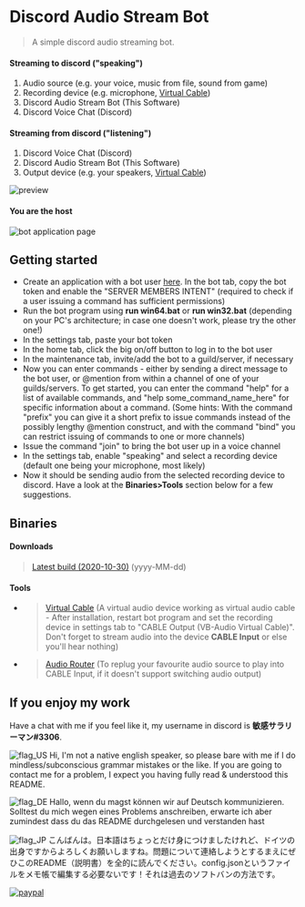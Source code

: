 # Discord Audio Stream Bot
>A simple discord audio streaming bot.

#### Streaming to discord ("speaking")
1. Audio source (e.g. your voice, music from file, sound from game)
2. Recording device (e.g. microphone, [Virtual Cable](https://www.vb-audio.com/Cable/index.htm))
3. Discord Audio Stream Bot (This Software)
4. Discord Voice Chat (Discord)
#### Streaming from discord ("listening")
1. Discord Voice Chat (Discord)
2. Discord Audio Stream Bot (This Software)
3. Output device (e.g. your speakers, [Virtual Cable](https://www.vb-audio.com/Cable/index.htm))

![preview](https://i.imgur.com/diLmICq.png)

#### You are the host
![bot application page](https://i.imgur.com/QYbZLfn.png)


## Getting started
* Create an application with a bot user [here](https://discordapp.com/developers/applications). In the bot tab, copy the bot token and enable the "SERVER MEMBERS INTENT" (required to check if a user issuing a command has sufficient permissions)
* Run the bot program using **run win64.bat** or **run win32.bat** (depending on your PC's architecture; in case one doesn't work, please try the other one!)
* In the settings tab, paste your bot token
* In the home tab, click the big on/off button to log in to the bot user
* In the maintenance tab, invite/add the bot to a guild/server, if necessary
* Now you can enter commands - either by sending a direct message to the bot user, or @mention from within a channel of one of your guilds/servers. To get started, you can enter the command "help" for a list of available commands, and "help some_command_name_here" for specific information about a command. (Some hints: With the command "prefix" you can give it a short prefix to issue commands instead of the possibly lengthy @mention construct, and with the command "bind" you can restrict issuing of commands to one or more channels)
* Issue the command "join" to bring the bot user up in a voice channel
* In the settings tab, enable "speaking" and select a recording device (default one being your microphone, most likely)
* Now it should be sending audio from the selected recording device to discord. Have a look at the **Binaries>Tools** section below for a few suggestions.


## Binaries
#### Downloads
>[Latest build (2020-10-30)](https://drive.google.com/uc?export=download&id=0B6898q95NTM3eGxoSVljMlM3ekk) (yyyy-MM-dd)

#### Tools
* >[Virtual Cable](https://www.vb-audio.com/Cable/index.htm) (A virtual audio device working as virtual audio cable - After installation, restart bot program and set the recording device in settings tab to "CABLE Output (VB-Audio Virtual Cable)". Don't forget to stream audio into the device **CABLE Input** or else you'll hear nothing)
* >[Audio Router](https://github.com/audiorouterdev/audio-router) (To replug your favourite audio source to play into CABLE Input, if it doesn't support switching audio output)


## If you enjoy my work
Have a chat with me if you feel like it, my username in discord is **敏感サラリーマン#3306**.

![flag_US](https://i.imgur.com/ohuanEH.png) Hi, I'm not a native english speaker, so please bare with me if I do mindless/subconscious grammar mistakes or the like. If you are going to contact me for a problem, I expect you having fully read & understood this README.<p>
![flag_DE](https://i.imgur.com/ZwReBfl.png) Hallo, wenn du magst können wir auf Deutsch kommunizieren. Solltest du mich wegen eines Problems anschreiben, erwarte ich aber zumindest dass du das README durchgelesen und verstanden hast<p>
![flag_JP](https://i.imgur.com/hCrtRjG.png) こんばんは。日本語はちょっとだけ身につけましたけれど、ドイツの出身ですからよろしくお願いしますね。問題について連絡しようとするまえにぜひこのREADME（説明書）を全的に読んでください。config.jsonというファイルをメモ帳で編集する必要ないです！それは過去のソフトバンの方法です。<p>

[![paypal](https://www.paypalobjects.com/en_US/i/btn/btn_donateCC_LG.gif)](https://goo.gl/x3BXFW)
